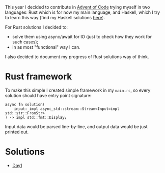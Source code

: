 This year I decided to contribute in [Advent of Code](https://adventofcode.com/) trying myself in two languages: Rust which is for now my main language, and Haskell, which I try to learn this way (find my Haskell solutions [here](https://github.com/hashedone/advent-of-code-2019-hask)).

For Rust solutions I decided to:
* solve them using async/await for IO (just to check how they work for such cases);
* in as most "functional" way I can.

I also decided to document my progress of Rust solutions way of think.

# Rust framework

To make this simple I created simple framework in my `main.rs`, so every solution should have entry point signature:

```
async fn solution(
    input: impl async_std::stream::Stream<Input=impl std::str::FromStr>
) -> impl std::fmt::Display;
```

Input data would be parsed line-by-line, and output data would be just printed out.

# Solutions

* [Day1](https://github.com/hashedone/advent-of-code-2019-rust/backlog/day1.md)
